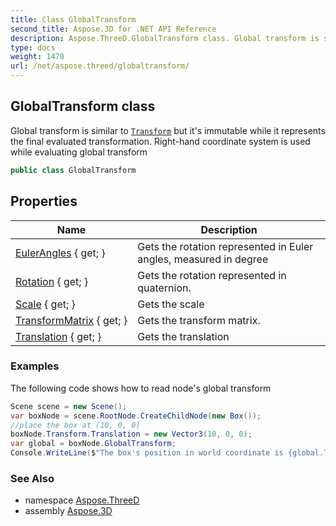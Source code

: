 ```yaml
---
title: Class GlobalTransform
second_title: Aspose.3D for .NET API Reference
description: Aspose.ThreeD.GlobalTransform class. Global transform is similar to Transform but its immutable while it represents the final evaluated transformation. Righthand coordinate system is used while evaluating global transform
type: docs
weight: 1470
url: /net/aspose.threed/globaltransform/
---
```

## GlobalTransform class

Global transform is similar to [`Transform`](../transform/) but it's immutable while it represents the final evaluated transformation. Right-hand coordinate system is used while evaluating global transform

```csharp
public class GlobalTransform
```

## Properties

| Name | Description |
| --- | --- |
| [EulerAngles](../../aspose.threed/globaltransform/eulerangles/) { get; } | Gets the rotation represented in Euler angles, measured in degree |
| [Rotation](../../aspose.threed/globaltransform/rotation/) { get; } | Gets the rotation represented in quaternion. |
| [Scale](../../aspose.threed/globaltransform/scale/) { get; } | Gets the scale |
| [TransformMatrix](../../aspose.threed/globaltransform/transformmatrix/) { get; } | Gets the transform matrix. |
| [Translation](../../aspose.threed/globaltransform/translation/) { get; } | Gets the translation |

### Examples

The following code shows how to read node's global transform

```csharp
Scene scene = new Scene();
var boxNode = scene.RootNode.CreateChildNode(new Box());
//place the box at (10, 0, 0)
boxNode.Transform.Translation = new Vector3(10, 0, 0);
var global = boxNode.GlobalTransform;
Console.WriteLine($"The box's position in world coordinate is {global.Translation}");
```

### See Also

* namespace [Aspose.ThreeD](../../aspose.threed/)
* assembly [Aspose.3D](../../)


